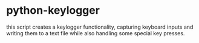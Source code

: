 # python-keylogger
 this script creates a keylogger functionality, capturing keyboard inputs and writing them to a text file while also handling some special key presses.
